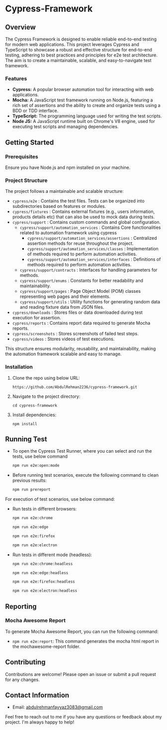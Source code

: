 # Cypress-Framework

## Overview

The Cypress Framework is designed to enable reliable end-to-end testing for modern web applications. This project leverages Cypress and TypeScript to showcase a robust and effective structure for end-to-end testing, adhering to best practices and principles for e2e test architecture. The aim is to create a maintainable, scalable, and easy-to-navigate test framework.

### Features

- **Cypress:** A popular browser automation tool for interacting with web applications.
- **Mocha:** A JavaScript test framework running on Node.js, featuring a rich set of assertions and the ability to create and organize tests using a BDD or TDD interface.
- **TypeScript:** The programming language used for writing the test scripts.
- **Node JS:** A JavaScript runtime built on Chrome's V8 engine, used for executing test scripts and managing dependencies.

## Getting Started

### Prerequisites

Ensure you have Node.js and npm installed on your machine.

### Project Structure

The project follows a maintainable and scalable structure:

- `cypress/e2e` : Contains the test files. Tests can be organized into subdirectories based on features or modules.
- `cypress/fixtures` : Contains external fixtures (e.g., users information, products details etc) that can also be used to mock data during tests.
- `cypress/support` : Contains custom commands and global configuration.
  - `cypress/support/automation_services` : Contains Core functionalities related to automation framework using cypress
    - `cypress/support/automation_services/assertions` : Centralized assertion methods for reuse throughout the project.
    - `cypress/support/automation_services/classes` : Implementation of methods required to perform automation activities.
    - `cypress/support/automation_services/interfaces` : Definitions of methods required to perform automation activities.
  - `cypress/support/contracts` : Interfaces for handling parameters for methods.
  - `cypress/support/enums` : Constants for better readability and maintainability.
  - `cypress/support/pages` : Page Object Model (POM) classes representing web pages and their elements.
  - `cypress/support/utils` : Utility functions for generating random data and reading fixture data from JSON files.
- `cypress/downloads` : Stores files or data downloaded during test execution for assertion.
- `cypress/reports` : Contains report data required to generate Mocha reports.
- `cypress/screenshots` : Stores screenshots of failed test steps.
- `cypress/videos` : Stores videos of test executions.

This structure ensures modularity, reusability, and maintainability, making the automation framework scalable and easy to manage.

### Installation

1. Clone the repo using below URL:

   ```
   https://github.com/AbdulRehman2236/cypress-framework.git
   ```

2. Navigate to the project directory:
   ```
   cd cypress-framework
   ```
3. Install dependencies:
   ```
   npm install
   ```

## Running Test

- To open the Cypress Test Runner, where you can select and run the tests, use below command

  ```bash
  npm run e2e:open:mode
  ```

- Before running test scenarios, execute the following command to clean previous results:

  ```bash
  npm run prereport
  ```

For execution of test scenarios, use below command:

- Run tests in different browsers:

  ```bash
  npm run e2e:chrome
  ```

  ```bash
  npm run e2e:edge
  ```

  ```bash
  npm run e2e:firefox
  ```

  ```bash
  npm run e2e:electron
  ```

- Run tests in different mode (headless):

  ```bash
  npm run e2e:chrome:headless
  ```

  ```bash
  npm run e2e:edge:headless
  ```

  ```bash
  npm run e2e:firefox:headless
  ```

  ```bash
  npm run e2e:electron:headless
  ```

## Reporting

### Mocha Awesome Report

To generate Mocha Awesome Report, you can run the following command:

- `npm run e2e:report`: This command generates the mocha html report in the mochawesome-report folder.

## Contributing

Contributions are welcome! Please open an issue or submit a pull request for any changes.

## Contact Information

- Email: abdulrehmanfayyaz3083@gmail.com

Feel free to reach out to me if you have any questions or feedback about my project. I'm always happy to help!
